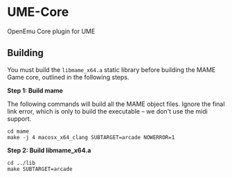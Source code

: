 UME-Core
========

OpenEmu Core plugin for UME

Building
--------

You must build the `libmame_x64.a` static library before building the MAME Game core, outlined in the following steps.

**Step 1: Build mame**

The following commands will build all the MAME object files. Ignore the final link error, which is only to build the executable – we don't use the midi support.

    cd mame
    make -j 4 macosx_x64_clang SUBTARGET=arcade NOWERROR=1

**Step 2: Build libmame_x64.a**

    cd ../lib
    make SUBTARGET=arcade

